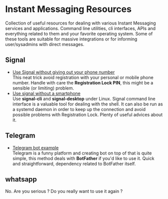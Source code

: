 # Instant Messaging Resources
Collection of useful resources for dealing with various Instant Messaging services and
applications. Command line utilities, cli interfaces, APIs and everything related to them
and your favorite operating system. Some of these tools are suitable for massive integrations
or for informing user/sysadmins with direct messages.

## Signal
- [Use Signal without giving out your phone number](https://techlearningcollective.com/2019/10/29/this-little-known-trick-lets-you-use-signal-without-giving-out-your-phone-number.html)  
  This neat trick avoid registration with your personal or mobile phone number. Handle with care
  the **Registration Lock PIN**, this might be a sensible (or limiting) problem.
- [Use signal without a smartphone](https://ctrl.alt.coop/en/post/signal-without-a-smartphone/)  
  Use **signal-cli** and **signal-desktop** under Linux. Signal command line interface is a
  valuable tool for dealing with the shell. It can also be run as a systemd daemon in order
  to keep up the connection and avoid possible problems with Registration Lock.
  Plenty of useful advices about it.

## Telegram
- [Telegram bot example](https://siytek.com/home-assistant-telegram-bot/)  
  Telegram is a funny platform and creating bot on top of that is quite simple, this method deals
  with **BotFather** if you'd like to use it. Quick and straightforward, dependency related to
  BotFather itself.

## whatsapp
No. Are you serious ? Do you really want to use it again ?
